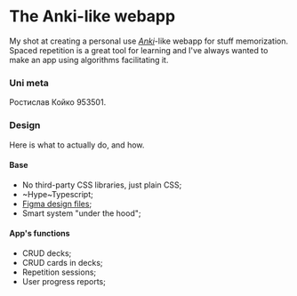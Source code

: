 # The Anki-like webapp

My shot at creating a personal use [_Anki_](https://en.wikipedia.org/wiki/Anki_(software))-like webapp for stuff memorization. Spaced repetition is a great tool for learning and I've always wanted to make an app using algorithms facilitating it.

### Uni meta

Ростислав Койко 953501.

### Design

Here is what to actually do, and how.

#### Base

- No third-party CSS libraries, just plain CSS;
- ~Hype~Typescript;
- [Figma design files](https://www.figma.com/file/0R1rTfcYHTo10Wi72FazAE/Web?node-id=0%3A1);
- Smart system "under the hood";

#### App's functions

- CRUD decks;
- CRUD cards in decks;
- Repetition sessions;
- User progress reports;
